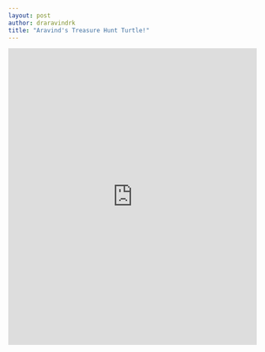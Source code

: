 ```yaml
---
layout: post
author: draravindrk
title: "Aravind's Treasure Hunt Turtle!"
---
```

<iframe src="https://trinket.io/embed/python/87cc894c55" width="100%" height="600" frameborder="0" marginwidth="0" marginheight="0" allowfullscreen></iframe>
 
